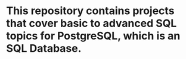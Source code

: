 # This repository contains projects that cover basic to advanced SQL topics for PostgreSQL, which is an SQL Database.
